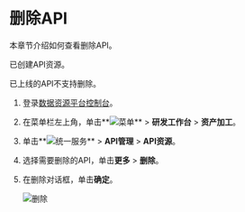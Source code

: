 # 删除API

本章节介绍如何查看删除API。

已创建API资源。

已上线的API不支持删除。

1.  登录[数据资源平台控制台](https://dataq.console.aliyun.com)。

2.  在菜单栏左上角，单击**![菜单](https://static-aliyun-doc.oss-accelerate.aliyuncs.com/assets/img/zh-CN/6504337061/p188771.png)** \> **研发工作台** \> **资产加工**。

3.  单击**![统一服务](https://static-aliyun-doc.oss-accelerate.aliyuncs.com/assets/img/zh-CN/0702579161/p268584.png)** \> **API管理** \> **API资源**。

4.  选择需要删除的API，单击**更多** \> **删除**。

5.  在删除对话框，单击**确定**。

    ![删除](https://static-aliyun-doc.oss-accelerate.aliyuncs.com/assets/img/zh-CN/1709169951/p140836.png)


